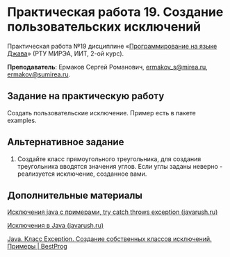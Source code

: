 # Практическая работа 19. Создание пользовательских исключений
Практическая работа №19 дисциплине «[Программирование на языке Джава](https://online-edu.mirea.ru/course/view.php?id=4053)» (РТУ МИРЭА, ИИТ, 2-ой курс).

**Преподаватель**: Ермаков Сергей Романович, ermakov_s@mirea.ru, ermakov@sumirea.ru.

## Задание на практическую работу

Создать пользовательские исключение. Пример есть в пакете examples.

## Альтернативное задание

1. Создайте класс прямоугольного треугольника, для создания треугольника вводятся значения углов. Если углы заданы неверно - реализуется исключение, созданное вами. 

## Дополнительные материалы

[Исключения java с примерами, try catch throws exception (javarush.ru)](https://javarush.ru/groups/posts/isklyucheniya-java)

[Исключения в Java (javarush.ru)](https://javarush.ru/groups/posts/2433-iskljuchenija-v-java)

[Java. Класс Exception. Создание собственных классов исключений. Примеры | BestProg](https://www.bestprog.net/ru/2019/10/01/java-class-exception-create-custom-exception-classes-examples-ru/#q02)
